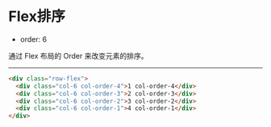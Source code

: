 # Flex排序

- order: 6 

通过 Flex 布局的 Order 来改变元素的排序。


---


````html
<div class="row-flex">
  <div class="col-6 col-order-4">1 col-order-4</div>
  <div class="col-6 col-order-3">2 col-order-3</div>
  <div class="col-6 col-order-2">3 col-order-2</div>
  <div class="col-6 col-order-1">4 col-order-1</div>
</div>

````




